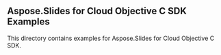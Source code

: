 ## Aspose.Slides for Cloud Objective C SDK Examples

This directory contains examples for Aspose.Slides for Cloud Objective C SDK.